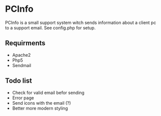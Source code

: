 PCInfo
======

PCInfo is a small support system witch sends information about a client pc 
to a support email. See config.php for setup. 


Requirments
-----------

- Apache2
- Php5
- Sendmail 

Todo list
---------

- Check for valid email befor sending
- Error page 
- Send icons with the email (?)
- Better more modern styling 


